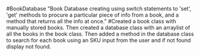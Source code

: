 #BookDatabase
"Book Database creating using switch statements to 'set', 'get' methods to procure a particular piece of info from a book, and a method that returns all the info at once."
#Created a book class with manually stored books. Then created a database class with an arraylist of all the books in the book class. Then added a method in the database class to search for each book using an SKU input from the user and if not found display not found. 
